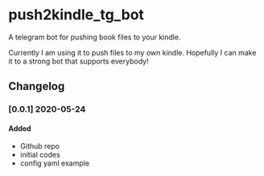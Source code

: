 # push2kindle_tg_bot
A telegram bot for pushing book files to your kindle.  

Currently I am using it to push files to my own kindle.
Hopefully I can make it to a strong bot that supports everybody!

## Changelog

### [0.0.1] 2020-05-24

#### Added

 - Github repo
 - initial codes
 - config yaml example
